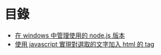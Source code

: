 # 目錄

- [在 windows 中管理使用的 node.js 版本](./Manage%20Node.js%20version%20on%20windows.md)
- [使用 javascript 實現對選取的文字加入 html 的 tag](./Mark%20selection%20text%20content.md)
